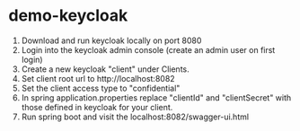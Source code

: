 # demo-keycloak

1) Download and run keycloak locally on port 8080 
2) Login into the keycloak admin console (create an admin user on first login)
3) Create a new keycloak "client" under Clients.
4) Set client root url to http://localhost:8082
5) Set the client access type to "confidential"
6) In spring application.properties replace "clientId" and "clientSecret" with those defined in keycloak for your client.
7) Run spring boot and visit the localhost:8082/swagger-ui.html

